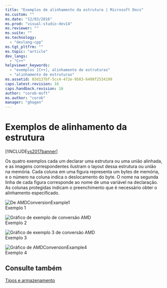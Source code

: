 ```yaml
---
title: "Exemplos de alinhamento da estrutura | Microsoft Docs"
ms.custom: ""
ms.date: "12/03/2016"
ms.prod: "visual-studio-dev14"
ms.reviewer: ""
ms.suite: ""
ms.technology: 
  - "devlang-cpp"
ms.tgt_pltfrm: ""
ms.topic: "article"
dev_langs: 
  - "C++"
helpviewer_keywords: 
  - "exemplos [C++], alinhamento de estruturas"
  - "alinhamento de estruturas"
ms.assetid: 03d137bf-5cc4-472e-9583-6498f2534199
caps.latest.revision: 16
caps.handback.revision: 16
author: "corob-msft"
ms.author: "corob"
manager: "ghogen"
---
```

# Exemplos de alinhamento da estrutura
[!INCLUDE[vs2017banner](../assembler/inline/includes/vs2017banner.md)]

Os quatro exemplos cada um declarar uma estrutura ou uma união alinhada, e as imagens correspondentes ilustram o layout dessa estrutura ou união na memória.  Cada coluna em uma figura representa um bytes de memória, e o número na coluna indica o deslocamento do byte.  O nome na segunda linha de cada figura corresponde ao nome de uma variável na declaração.  As colunas protegidas indicam o preenchimento que é necessário obter o alinhamento especificado.  
  
 ![De AMDConversionExample1](../build/media/vcamd_conv_ex_1.png "vcAmd\_conv\_ex\_1")  
Exemplo 1  
  
 ![Gráfico de exemplo de conversão AMD](../build/media/vcamd_conv_ex_2.png "vcAmd\_conv\_ex\_2")  
Exemplo 2  
  
 ![Gráfico de exemplo 3 de conversão AMD](../build/media/vcamd_conv_ex_3.png "vcAmd\_conv\_ex\_3")  
Exemplo 3  
  
 ![Gráfico de AMDConversionExample4](../build/media/vcamd_conv_ex_4.png "vcAmd\_conv\_ex\_4")  
Exemplo 4  
  
## Consulte também  
 [Tipos e armazenamento](../build/types-and-storage.md)
